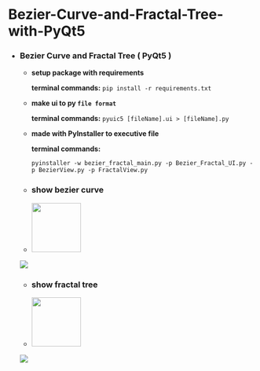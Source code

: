 # Bezier-Curve-and-Fractal-Tree-with-PyQt5

* ### Bezier Curve and Fractal Tree ( PyQt5 )
    * **setup package with requirements**
    
        **terminal commands:** 
        `pip install -r requirements.txt`
        
    * **make ui to py `file format`**
    
        **terminal commands:** `pyuic5 [fileName].ui > [fileName].py`
    * **made with PyInstaller to executive file**
    
        **terminal commands:** 
        
        `pyinstaller -w bezier_fractal_main.py -p Bezier_Fractal_UI.py -p BezierView.py -p FractalView.py`
        
  * ### show bezier curve
  * <img src="https://github.com/neural022/Bezier-Curve-and-Fractral-Tree-with-PyQt5/blob/main/demo_img/bezier_curve.png" width="100" height="100">
  ![](https://github.com/neural022/Bezier-Curve-and-Fractral-Tree-with-PyQt5/blob/main/demo_img/bezier_curve.png)
  
  * ### show fractal tree
  * <img src="https://github.com/neural022/Bezier-Curve-and-Fractral-Tree-with-PyQt5/blob/main/demo_img/fractal_tree.png" width="100" height="100">
  ![](https://github.com/neural022/Bezier-Curve-and-Fractral-Tree-with-PyQt5/blob/main/demo_img/fractal_tree.png)
